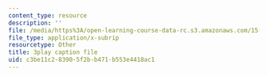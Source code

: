 ```yaml
---
content_type: resource
description: ''
file: /media/https%3A/open-learning-course-data-rc.s3.amazonaws.com/15-390-new-enterprises-spring-2013/c3be11c283905f2bb471b553e4418ac1_oD7X3KvJAVk.vtt
file_type: application/x-subrip
resourcetype: Other
title: 3play caption file
uid: c3be11c2-8390-5f2b-b471-b553e4418ac1
---
```

